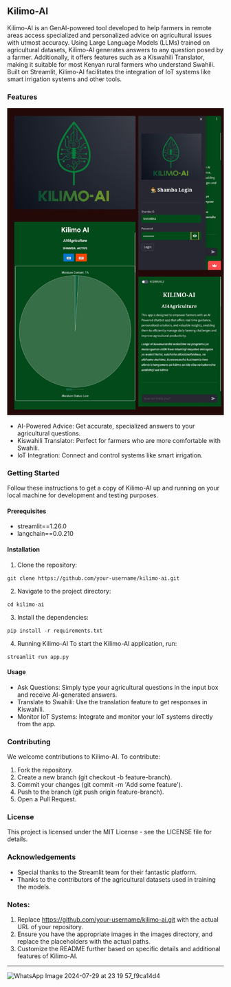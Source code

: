 ## Kilimo-AI

Kilimo-AI is an GenAI-powered tool developed to help farmers in remote areas access specialized and personalized advice on agricultural issues with utmost accuracy. Using Large Language Models (LLMs) trained on agricultural datasets, Kilimo-AI generates answers to any question posed by a farmer. Additionally, it offers features such as a Kiswahili Translator, making it suitable for most Kenyan rural farmers who understand Swahili. Built on Streamlit, Kilimo-AI facilitates the integration of IoT systems like smart irrigation systems and other tools.


### Features
![alt text](Kilimo_AI_Illustration.png)
- AI-Powered Advice: Get accurate, specialized answers to your agricultural questions.
- Kiswahili Translator: Perfect for farmers who are more comfortable with Swahili.
- IoT Integration: Connect and control systems like smart irrigation.


### Getting Started
Follow these instructions to get a copy of Kilimo-AI up and running on your local machine for development and testing purposes.

#### Prerequisites
- streamlit==1.26.0
- langchain==0.0.210

#### Installation
1. Clone the repository:
~~~
git clone https://github.com/your-username/kilimo-ai.git
~~~

2. Navigate to the project directory:
~~~
cd kilimo-ai
~~~
3. Install the dependencies:
~~~
pip install -r requirements.txt
~~~
4. Running Kilimo-AI
To start the Kilimo-AI application, run:
~~~
streamlit run app.py
~~~

#### Usage
- Ask Questions: Simply type your agricultural questions in the input box and receive AI-generated answers.
- Translate to Swahili: Use the translation feature to get responses in Kiswahili.
- Monitor IoT Systems: Integrate and monitor your IoT systems directly from the app.

### Contributing
We welcome contributions to Kilimo-AI. To contribute:
1. Fork the repository.
2. Create a new branch (git checkout -b feature-branch).
3. Commit your changes (git commit -m 'Add some feature').
4. Push to the branch (git push origin feature-branch).
5. Open a Pull Request.

### License
This project is licensed under the MIT License - see the LICENSE file for details.

### Acknowledgements
- Special thanks to the Streamlit team for their fantastic platform.
- Thanks to the contributors of the agricultural datasets used in training the models.

### Notes:
1. Replace https://github.com/your-username/kilimo-ai.git with the actual URL of your repository.
2. Ensure you have the appropriate images in the images directory, and replace the placeholders with the actual paths.
3. Customize the README further based on specific details and additional features of Kilimo-AI.


----
![WhatsApp Image 2024-07-29 at 23 19 57_f9ca14d4](https://github.com/user-attachments/assets/e706102f-ab37-4f6d-bf7a-ce083ca71e3b)


